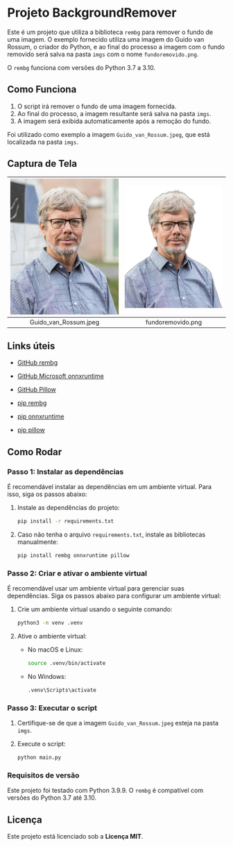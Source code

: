 # Projeto BackgroundRemover

Este é um projeto que utiliza a biblioteca `rembg` para remover o fundo de uma imagem. O exemplo fornecido utiliza uma imagem do Guido van Rossum, o criador do Python, e ao final do processo a imagem com o fundo removido será salva na pasta `imgs` com o nome `fundoremovido.png`.

O `rembg` funciona com versões do Python 3.7 a 3.10.

## Como Funciona

1. O script irá remover o fundo de uma imagem fornecida.
2. Ao final do processo, a imagem resultante será salva na pasta `imgs`.
3. A imagem será exibida automaticamente após a remoção do fundo.

Foi utilizado como exemplo a imagem `Guido_van_Rossum.jpeg`, que está localizada na pasta `imgs`. 

## Captura de Tela

| <img src="imgs/Guido_van_Rossum.jpeg" alt="Guido_van_Rossum" width="600"/> | <img src="imgs/fundoremovido.png" alt="fundoremovido" width="600"/> |
|:---------------------:|:-----------------:|
| Guido_van_Rossum.jpeg | fundoremovido.png | 

## Links úteis

- [GitHub rembg](https://github.com/danielgatis/rembg/)
- [GitHub Microsoft onnxruntime](https://github.com/microsoft/onnxruntime)
- [GitHub Pillow](https://github.com/python-pillow/Pillow)

- [pip rembg](https://pypi.org/project/rembg/)
- [pip onnxruntime](https://pypi.org/project/onnxruntime/)
- [pip pillow](https://pypi.org/project/pillow/)

## Como Rodar

### Passo 1: Instalar as dependências

É recomendável instalar as dependências em um ambiente virtual. Para isso, siga os passos abaixo:

1. Instale as dependências do projeto:

    ```bash
    pip install -r requirements.txt
    ```

2. Caso não tenha o arquivo `requirements.txt`, instale as bibliotecas manualmente:

    ```bash
    pip install rembg onnxruntime pillow
    ```

### Passo 2: Criar e ativar o ambiente virtual

É recomendável usar um ambiente virtual para gerenciar suas dependências. Siga os passos abaixo para configurar um ambiente virtual:

1. Crie um ambiente virtual usando o seguinte comando:
    ```bash
    python3 -m venv .venv
    ```

2. Ative o ambiente virtual:
    - No macOS e Linux:
        ```bash
        source .venv/bin/activate
        ```
    - No Windows:
        ```bash
        .venv\Scripts\activate
        ```

### Passo 3: Executar o script

1. Certifique-se de que a imagem `Guido_van_Rossum.jpeg` esteja na pasta `imgs`.
2. Execute o script:

    ```bash
    python main.py
    ```

### Requisitos de versão

Este projeto foi testado com Python 3.9.9. O `rembg` é compatível com versões do Python 3.7 até 3.10.

## Licença

Este projeto está licenciado sob a **Licença MIT**.
